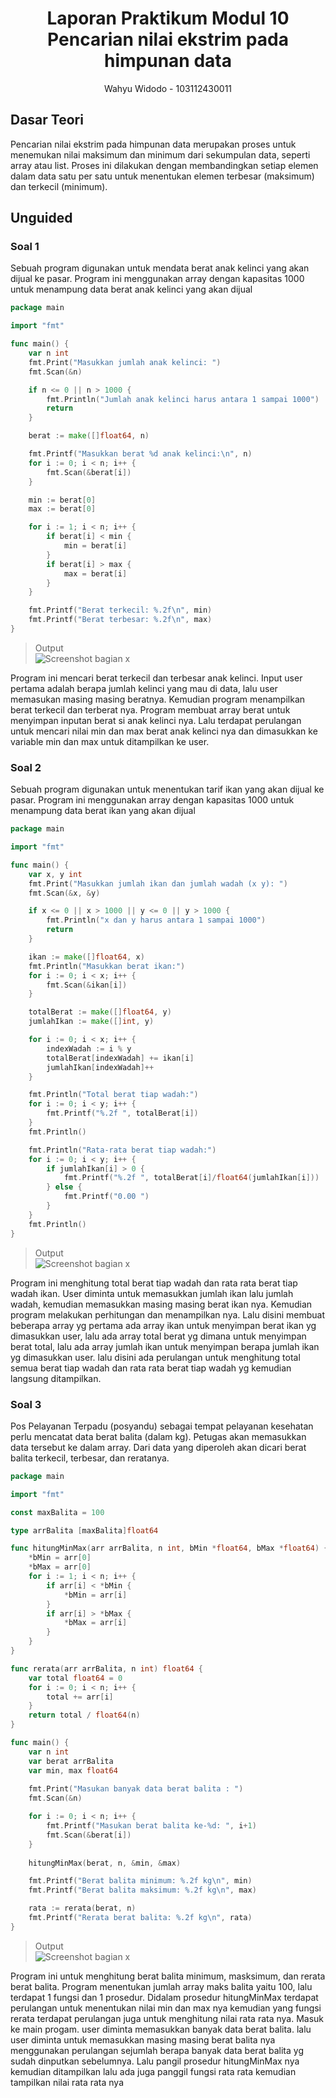 # <h1 align="center">Laporan Praktikum Modul 10 <br> Pencarian nilai ekstrim pada himpunan data </h1>
<p align="center">Wahyu Widodo - 103112430011</p>

## Dasar Teori

Pencarian nilai ekstrim pada himpunan data merupakan proses untuk menemukan nilai maksimum dan minimum dari sekumpulan data, seperti array atau list. Proses ini dilakukan dengan membandingkan setiap elemen dalam data satu per satu untuk menentukan elemen terbesar (maksimum) dan terkecil (minimum).


## Unguided

### Soal 1

Sebuah program digunakan untuk mendata berat anak kelinci yang akan dijual ke pasar. Program ini menggunakan array dengan kapasitas 1000 untuk menampung data berat anak kelinci yang akan dijual

```go
package main

import "fmt"

func main() {
	var n int
	fmt.Print("Masukkan jumlah anak kelinci: ")
	fmt.Scan(&n)

	if n <= 0 || n > 1000 {
		fmt.Println("Jumlah anak kelinci harus antara 1 sampai 1000")
		return
	}

	berat := make([]float64, n)

	fmt.Printf("Masukkan berat %d anak kelinci:\n", n)
	for i := 0; i < n; i++ {
		fmt.Scan(&berat[i])
	}

	min := berat[0]
	max := berat[0]

	for i := 1; i < n; i++ {
		if berat[i] < min {
			min = berat[i]
		}
		if berat[i] > max {
			max = berat[i]
		}
	}

	fmt.Printf("Berat terkecil: %.2f\n", min)
	fmt.Printf("Berat terbesar: %.2f\n", max)
}

```

> Output <br>
> ![Screenshot bagian x](output/soal1.png)

Program ini mencari berat terkecil dan terbesar anak kelinci. Input user pertama adalah berapa jumlah kelinci yang mau di data, lalu user memasukan masing masing beratnya. Kemudian program menampilkan berat terkecil dan terberat nya. Program membuat array berat untuk menyimpan inputan berat si anak kelinci nya. Lalu terdapat perulangan untuk mencari nilai min dan max berat anak kelinci nya dan dimasukkan ke variable min dan max untuk ditampilkan ke user.
<br>
### Soal 2

Sebuah program digunakan untuk menentukan tarif ikan yang akan dijual ke pasar. Program ini 
menggunakan array dengan kapasitas 1000 untuk menampung data berat ikan yang akan 
dijual

```go
package main

import "fmt"

func main() {
	var x, y int
	fmt.Print("Masukkan jumlah ikan dan jumlah wadah (x y): ")
	fmt.Scan(&x, &y)

	if x <= 0 || x > 1000 || y <= 0 || y > 1000 {
		fmt.Println("x dan y harus antara 1 sampai 1000")
		return
	}

	ikan := make([]float64, x)
	fmt.Println("Masukkan berat ikan:")
	for i := 0; i < x; i++ {
		fmt.Scan(&ikan[i])
	}

	totalBerat := make([]float64, y)
	jumlahIkan := make([]int, y)

	for i := 0; i < x; i++ {
		indexWadah := i % y
		totalBerat[indexWadah] += ikan[i]
		jumlahIkan[indexWadah]++
	}

	fmt.Println("Total berat tiap wadah:")
	for i := 0; i < y; i++ {
		fmt.Printf("%.2f ", totalBerat[i])
	}
	fmt.Println()

	fmt.Println("Rata-rata berat tiap wadah:")
	for i := 0; i < y; i++ {
		if jumlahIkan[i] > 0 {
			fmt.Printf("%.2f ", totalBerat[i]/float64(jumlahIkan[i]))
		} else {
			fmt.Printf("0.00 ")
		}
	}
	fmt.Println()
}

```

> Output <br>
> ![Screenshot bagian x](output/soal2.png)

Program ini menghitung total berat tiap wadah dan rata rata berat tiap wadah ikan. User diminta untuk memasukkan jumlah ikan lalu jumlah wadah, kemudian memasukkan masing masing berat ikan nya. Kemudian program melakukan perhitungan dan menampilkan nya. Lalu disini membuat beberapa array yg pertama ada array ikan untuk menyimpan berat ikan yg dimasukkan user, lalu ada array total berat yg dimana untuk menyimpan berat total, lalu ada array jumlah ikan untuk menyimpan berapa jumlah ikan yg dimasukkan user. lalu disini ada perulangan untuk menghitung total semua berat tiap wadah dan rata rata berat tiap wadah yg kemudian langsung ditampilkan.
<br>
### Soal 3

Pos Pelayanan Terpadu (posyandu) sebagai tempat pelayanan kesehatan perlu mencatat data berat balita (dalam kg). Petugas akan memasukkan data tersebut ke dalam array. Dari data yang diperoleh akan dicari berat balita terkecil, terbesar, dan reratanya.

```go
package main

import "fmt"

const maxBalita = 100

type arrBalita [maxBalita]float64

func hitungMinMax(arr arrBalita, n int, bMin *float64, bMax *float64) {
	*bMin = arr[0]
	*bMax = arr[0]
	for i := 1; i < n; i++ {
		if arr[i] < *bMin {
			*bMin = arr[i]
		}
		if arr[i] > *bMax {
			*bMax = arr[i]
		}
	}
}

func rerata(arr arrBalita, n int) float64 {
	var total float64 = 0
	for i := 0; i < n; i++ {
		total += arr[i]
	}
	return total / float64(n)
}

func main() {
	var n int
	var berat arrBalita
	var min, max float64
	
	fmt.Print("Masukan banyak data berat balita : ")
	fmt.Scan(&n)

	for i := 0; i < n; i++ {
		fmt.Printf("Masukan berat balita ke-%d: ", i+1)
		fmt.Scan(&berat[i])
	}
	
	hitungMinMax(berat, n, &min, &max)

	fmt.Printf("Berat balita minimum: %.2f kg\n", min)
	fmt.Printf("Berat balita maksimum: %.2f kg\n", max)

	rata := rerata(berat, n)
	fmt.Printf("Rerata berat balita: %.2f kg\n", rata)
}
```

> Output <br>
> ![Screenshot bagian x](output/soal3.png)

Program ini untuk menghitung berat balita minimum, masksimum, dan rerata berat balita. Program menentukan jumlah array maks balita yaitu 100, lalu terdapat 1 fungsi dan 1 prosedur.  Didalam prosedur hitungMinMax terdapat perulangan untuk menentukan nilai min dan max nya kemudian yang fungsi rerata terdapat perulangan juga untuk menghitung nilai rata rata nya. Masuk ke main progam. user diminta memasukkan banyak data berat balita. lalu user diminta untuk memasukkan masing masing berat balita nya menggunakan perulangan sejumlah berapa banyak data berat balita yg sudah dinputkan sebelumnya. Lalu pangil prosedur hitungMinMax nya kemudian ditampilkan lalu ada juga panggil fungsi rata rata kemudian tampilkan nilai rata rata nya
